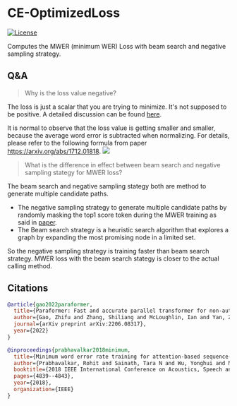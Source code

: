 # CE-OptimizedLoss

[![License](https://img.shields.io/badge/License-Apache%202.0-brightgreen.svg)](https://opensource.org/licenses/Apache-2.0)

Computes the MWER (minimum WER) Loss with beam search and negative sampling strategy.

## Q&A

> Why is the loss value negative?

The loss is just a scalar that you are trying to minimize. It's not supposed to be positive. A detailed discussion can be found [here](https://github.com/keras-team/keras/issues/1917#issuecomment-193580929).

It is normal to observe that the loss value is getting smaller and smaller, because the average word error is subtracted when normalizing. For details, please refer to the following formula from paper https://arxiv.org/abs/1712.01818.
![](https://user-images.githubusercontent.com/3815778/206600760-ea1927ea-e479-43b0-8aa4-14c10ede7511.png)

> What is the difference in effect between beam search and negative sampling stategy for MWER loss?

The beam search and negative sampling stategy both are method to generate multiple candidate paths.

- The negative sampling strategy to generate multiple candidate paths by randomly masking the top1 score token during the MWER training as said in [paper](https://arxiv.org/abs/2206.08317). 
- The Beam search strategy is a heuristic search algorithm that explores a graph by expanding the most promising node in a limited set. 

So the negative sampling strategy is training faster than beam search strategy. MWER loss with the beam search stategy is closer to the actual calling method.


## Citations

``` bibtex
@article{gao2022paraformer,
  title={Paraformer: Fast and accurate parallel transformer for non-autoregressive end-to-end speech recognition},
  author={Gao, Zhifu and Zhang, Shiliang and McLoughlin, Ian and Yan, Zhijie},
  journal={arXiv preprint arXiv:2206.08317},
  year={2022}
}

@inproceedings{prabhavalkar2018minimum,
  title={Minimum word error rate training for attention-based sequence-to-sequence models},
  author={Prabhavalkar, Rohit and Sainath, Tara N and Wu, Yonghui and Nguyen, Patrick and Chen, Zhifeng and Chiu, Chung-Cheng and Kannan, Anjuli},
  booktitle={2018 IEEE International Conference on Acoustics, Speech and Signal Processing (ICASSP)},
  pages={4839--4843},
  year={2018},
  organization={IEEE}
}
```
